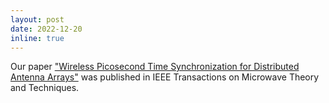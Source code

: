 ```yaml
---
layout: post
date: 2022-12-20
inline: true
---
```


Our paper ["Wireless Picosecond Time Synchronization for Distributed Antenna Arrays"](https://ieeexplore.ieee.org/document/9994246) was published in IEEE Transactions on Microwave Theory and Techniques.
